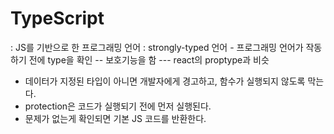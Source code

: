 # TypeScript

: JS를 기반으로 한 프로그래밍 언어
: strongly-typed 언어 - 프로그래밍 언어가 작동하기 전에 type을 확인 -- 보호기능을 함 --- react의 proptype과 비슷

- 데이터가 지정된 타입이 아니면 개발자에게 경고하고, 함수가 실행되지 않도록 막는다.
- protection은 코드가 실행되기 전에 먼저 실행된다.
- 문제가 없는게 확인되면 기본 JS 코드를 반환한다.
